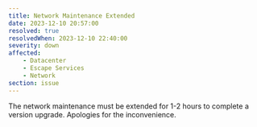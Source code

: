 ```yaml
---
title: Network Maintenance Extended
date: 2023-12-10 20:57:00
resolved: true
resolvedWhen: 2023-12-10 22:40:00
severity: down
affected:
    - Datacenter
    - Escape Services
    - Network
section: issue
---
```


The network maintenance must be extended for 1-2 hours to complete a version upgrade. Apologies for the inconvenience.
